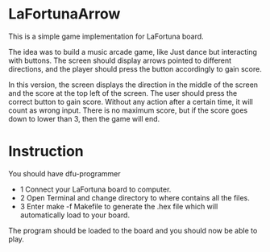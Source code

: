 # LaFortunaArrow

This is a simple game implementation for LaFortuna board. 

The idea was to build a music arcade game, like Just dance but interacting with buttons. The screen should display arrows pointed to different directions, and the player should press the button accordingly to gain score. 

In this version, the screen displays the direction in the middle of the screen and the score at the top left of the screen. The user should press the correct button to gain score. Without any action after a certain time, it will count as wrong input. There is no maximum score, but if the score goes down to lower than 3, then the game will end. 

# Instruction 

You should have dfu-programmer

- 1 Connect your LaFortuna board to computer. 
- 2 Open Terminal and change directory to where contains all the files.
- 3 Enter make -f Makefile to generate the .hex file which will automatically load to your board.

The program should be loaded to the board and you should now be able to play. 
